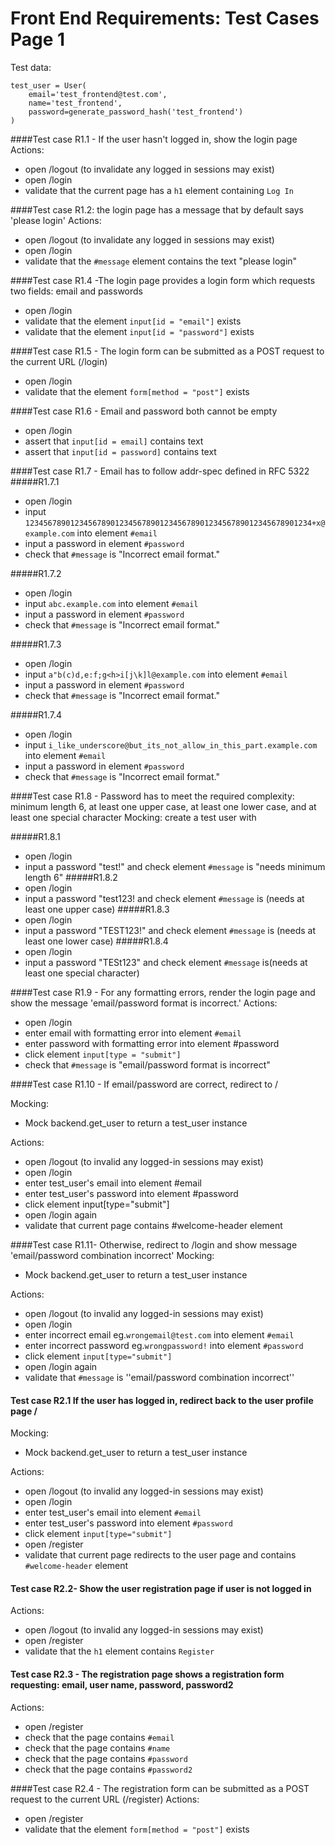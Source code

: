 # Front End Requirements: Test Cases Page 1

Test data:  
```
test_user = User(
    email='test_frontend@test.com',
    name='test_frontend',
    password=generate_password_hash('test_frontend')
)
```

####Test case R1.1 - If the user hasn't logged in, show the login page
Actions:  
* open /logout (to invalidate any logged in sessions may exist)
* open /login
* validate that the current page has a ```h1``` element containing ```Log In```

####Test case R1.2: the login page has a message that by default says 'please login'
Actions: 
* open /logout (to invalidate any logged in sessions may exist)
* open /login
* validate that the ```#message``` element contains the text "please login"

####Test case R1.4 -The login page provides a login form which requests two fields: email and passwords
* open /login
* validate that the element ```input[id = "email"]``` exists
* validate that the element ```input[id = "password"]``` exists

####Test case R1.5 - The login form can be submitted as a POST request to the current URL (/login)
* open /login
* validate that the element ```form[method = "post"]``` exists

####Test case R1.6 - Email and password both cannot be empty
* open /login
* assert that ```input[id = email]``` contains text
* assert that ```input[id = password]``` contains text

####Test case R1.7 - Email has to follow addr-spec defined in RFC 5322
#####R1.7.1
* open /login
* input ```1234567890123456789012345678901234567890123456789012345678901234+x@example.com``` into element ```#email```
* input a password in element ```#password```
* check that ```#message``` is "Incorrect email format."

#####R1.7.2
* open /login
* input ```abc.example.com``` into element ```#email```
* input a password in element ```#password```
* check that ```#message``` is "Incorrect email format."

#####R1.7.3
* open /login
* input ```a"b(c)d,e:f;g<h>i[j\k]l@example.com``` into element ```#email```
* input a password in element ```#password```
* check that ```#message``` is "Incorrect email format."

#####R1.7.4
* open /login
* input ```i_like_underscore@but_its_not_allow_in_this_part.example.com``` into element ```#email```
* input a password in element ```#password```
* check that ```#message``` is "Incorrect email format."

####Test case R1.8 - Password has to meet the required complexity: minimum length 6, at least one upper case, at least one lower case, and at least one special character
Mocking: create a test user with 

#####R1.8.1
* open /login
* input a password "test!" and check  element ```#message``` is "needs minimum length 6"
#####R1.8.2
* open /login
* input a password "test123! and check element ```#message``` is (needs at least one upper case)
#####R1.8.3
* open /login
* input a password "TEST123!" and check element ```#message``` is (needs at least one lower case)
#####R1.8.4
* open /login
* input a password "TESt123" and check element ```#message``` is(needs at least one special character)

####Test case R1.9 - For any formatting errors, render the login page and show the message 'email/password format is incorrect.'
Actions:
* open /login
* enter email with formatting error into element ```#email```
* enter password with formatting error into element #password
* click element ```input[type = "submit"]```
* check that ```#message``` is "email/password format is incorrect"

####Test case R1.10 - If email/password are correct, redirect to /

Mocking:
* Mock backend.get_user to return a test_user instance

Actions:
* open /logout (to invalid any logged-in sessions may exist)
* open /login
* enter test_user's email into element #email
* enter test_user's password into element #password
* click element input[type="submit"]
* open /login again
* validate that current page contains #welcome-header element

####Test case R1.11-	Otherwise, redirect to /login and show message 'email/password combination incorrect'
Mocking:
* Mock backend.get_user to return a test_user instance

Actions:
* open /logout (to invalid any logged-in sessions may exist)
* open /login
* enter incorrect email eg.```wrongemail@test.com``` into element ```#email```
* enter incorrect password eg.```wrongpassword!``` into element ```#password```
* click element ```input[type="submit"]```
* open /login again
* validate that ```#message``` is ''email/password combination incorrect''

#### Test case R2.1 If the user has logged in, redirect back to the user profile page /
Mocking:
* Mock backend.get_user to return a test_user instance

Actions:
* open /logout (to invalid any logged-in sessions may exist)
* open /login
* enter test_user's email into element ```#email```
* enter test_user's password into element ```#password```
* click element ```input[type="submit"]```
* open /register
* validate that current page redirects to the user page and contains ```#welcome-header``` element

#### Test case R2.2- Show the user registration page if user is not logged in

Actions:
* open /logout (to invalid any logged-in sessions may exist)
* open /register
* validate that the ```h1``` element contains ```Register```

#### Test case R2.3 - The registration page shows a registration form requesting: email, user name, password, password2
Actions:
* open /register
* check that the page contains ```#email```
* check that the page contains  ```#name```
* check that the page contains ```#password```
* check that the page contains ```#password2```

####Test case R2.4 - The registration form can be submitted as a POST request to the current URL (/register)
Actions:
* open /register
* validate that the element ```form[method = "post"]``` exists
